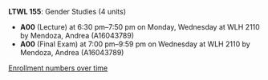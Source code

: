 **LTWL 155**: Gender Studies (4 units)

- **A00** (Lecture) at 6:30 pm–7:50 pm on Monday, Wednesday at WLH 2110 by Mendoza, Andrea (A16043789)
- **A00** (Final Exam) at 7:00 pm–9:59 pm on Wednesday at WLH 2110 by Mendoza, Andrea (A16043789)

[Enrollment numbers over time](./LTWL155.tsv)
